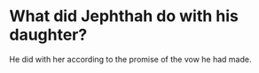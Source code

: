 # What did Jephthah do with his daughter?

He did with her according to the promise of the vow he had made.
